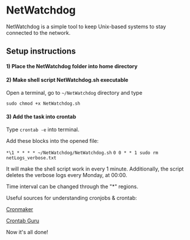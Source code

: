 # NetWatchdog
NetWatchdog is a simple tool to keep Unix-based systems to stay connected to the network.

## Setup instructions

#### 1) Place the NetWatchdog folder into home directory

#### 2) Make shell script NetWatchdog.sh executable
Open a terminal, go to `~/NetWatchdog` directory and type
  
  `sudo chmod +x NetWatchdog.sh`

#### 3) Add the task into crontab
Type `crontab -e` into terminal.

Add these blocks into the opened file:

  `*\1 * * * * ~/NetWatchdog/NetWatchdog.sh`
  `0 0 * * 1 sudo rm netLogs_verbose.txt`

It will make the shell script work in every 1 minute.
Additionally, the script deletes the verbose logs every Monday, at 00:00.

Time interval can be changed through the "*" regions.

Useful sources for understanding cronjobs & crontab:

[Cronmaker](http://www.cronmaker.com)

[Crontab Guru](https://crontab.guru)

Now it's all done!
